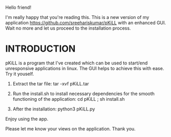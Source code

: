 Hello friend!

I'm really happy that you're reading this.
This is a new version of my application https://github.com/sreehariskumar/pKiLL with an enhanced GUI.
Wait no more and let us proceed to the installation process.


INTRODUCTION
============
pKiLL is a program that I've created which can be used to start/end unresponsive applications in linux. The GUI helps to achieve this with ease. Try it youself.

1. Extract the tar file:
   tar -xvf pKiLL.tar

2. Run the install.sh to install necessary dependencies for the smooth functioning of the application:
   cd pKiLL ; sh install.sh

3. After the installation:
   python3 pKiLL.py


Enjoy using the app.


Please let me know your views on the application.
Thank you.

